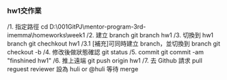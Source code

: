 ### hw1交作業
/1. 指定路徑
	cd D:\001GitPJ\mentor-program-3rd-imemma\homeworks\week1
/2. 建立 branch
	git branch hw1
/3. 切換到 hw1 branch
	git chechkout hw1
/3.1 [補充]可同時建立 branch，並切換到 branch
	git checkout -b <hw1> 
/4. 修改後做狀態確認
	git status
/5. commit
	git commit -am "finshined hw1"
/6. 推上遠端
	git push origin hw1
/7.	去 Github 請求 pull reguest
	reviewer 設為 huli or @huli
	等待 merge 
   